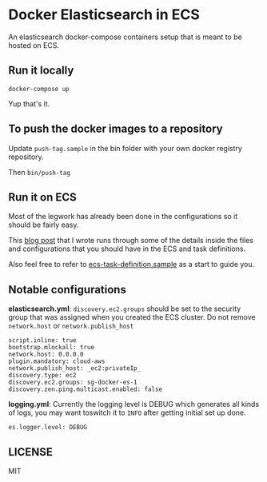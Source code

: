 # Docker Elasticsearch in ECS

An elasticsearch docker-compose containers setup that is meant to be hosted on ECS.

## Run it locally

```
docker-compose up
```

Yup that's it.

## To push the docker images to a repository

Update `push-tag.sample` in the bin folder with your own docker registry repository.

Then `bin/push-tag`

## Run it on ECS

Most of the legwork has already been done in the configurations so it should be fairly easy.

This [blog post][blog post] that I wrote runs through some of the details inside the files and
configurations that you should have in the ECS and task definitions.

Also feel free to refer to [ecs-task-definition.sample][task definition sample] as a start to guide you.

## Notable configurations

**elasticsearch.yml**: `discovery.ec2.groups` should be set to the security group that was assigned when you created the ECS cluster. Do not remove `network.host` or `network.publish_host`


```
script.inline: true
bootstrap.mlockall: true
network.host: 0.0.0.0
plugin.mandatory: cloud-aws
network.publish_host: _ec2:privateIp_
discovery.type: ec2
discovery.ec2.groups: sg-docker-es-1
discovery.zen.ping.multicast.enabled: false
```

**logging.yml**: Currently the logging level is DEBUG which generates all kinds of logs, you may want toswitch it to `INFO` after getting initial set up done.

```
es.logger.level: DEBUG
```

## LICENSE

MIT

[blog post]: http://aranair.github.io/posts/2016/12/05/aws-ecs-elasticsearch-cluster/
[task definition sample]: https://github.com/aranair/docker-elasticsearch-ecs/blob/master/ecs-task-definition.sample
